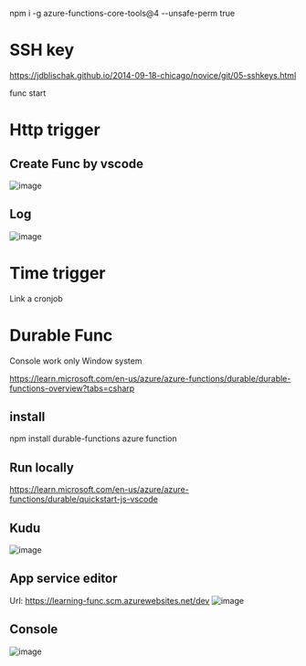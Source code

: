 npm i -g azure-functions-core-tools@4 --unsafe-perm true

# SSH key
https://jdblischak.github.io/2014-09-18-chicago/novice/git/05-sshkeys.html


func start

# Http trigger

## Create Func by vscode
![image](https://user-images.githubusercontent.com/29280957/202613490-f36cd88a-850d-41b5-98d0-f18ba4f79fcf.png)



## Log 
![image](https://user-images.githubusercontent.com/29280957/202613414-3e236d41-2d53-4000-a160-4120c07a6215.png)



# Time trigger
Link a cronjob


# Durable Func
Console work only Window system

https://learn.microsoft.com/en-us/azure/azure-functions/durable/durable-functions-overview?tabs=csharp

## install
npm install durable-functions azure function

## Run locally
https://learn.microsoft.com/en-us/azure/azure-functions/durable/quickstart-js-vscode

## Kudu
![image](https://user-images.githubusercontent.com/29280957/202647027-7937da41-53ad-405b-82f8-831de83d14e0.png)

## App service editor
Url: https://learning-func.scm.azurewebsites.net/dev
![image](https://user-images.githubusercontent.com/29280957/202647118-e9e30870-07f7-4091-9922-316812d05739.png)

## Console
![image](https://user-images.githubusercontent.com/29280957/202647793-d99a05df-fad8-45d8-9edd-2d10c8035dad.png)





